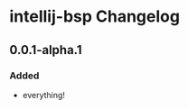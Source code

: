 <!-- Keep a Changelog guide -> https://keepachangelog.com -->

# intellij-bsp Changelog

## 0.0.1-alpha.1

### Added

- everything!
